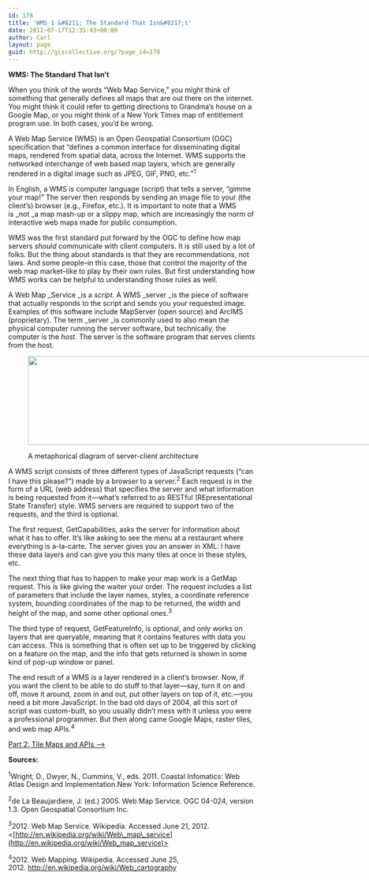 ```yaml
---
id: 178
title: 'WMS 1 &#8211; The Standard That Isn&#8217;t'
date: 2012-07-17T12:35:43+00:00
author: Carl
layout: page
guid: http://giscollective.org/?page_id=178
---
```

**WMS: The Standard That Isn’t**

When you think of the words &#8220;Web Map Service,&#8221; you might think of something that generally defines all maps that are out there on the internet. You might think it could refer to getting directions to Grandma&#8217;s house on a Google Map, or you might think of a New York Times map of entitlement program use. In both cases, you&#8217;d be wrong.

A Web Map Service (WMS) is an Open Geospatial Consortium (OGC) specification that “defines a common interface for disseminating digital maps, rendered from spatial data, across the Internet. WMS supports the networked interchange of web based map layers, which are generally rendered in a digital image such as JPEG, GIF, PNG, etc.”<sup>1</sup>

In English, a WMS is computer language (script) that tells a server, “gimme your map!” The server then responds by sending an image file to your (the client’s) browser (e.g., Firefox, etc.). It is important to note that a WMS is _not _a map mash-up or a slippy map, which are increasingly the norm of interactive web maps made for public consumption.

WMS was the first standard put forward by the OGC to define how map servers _should_ communicate with client computers. It is still used by a lot of folks. But the thing about standards is that they are recommendations, not laws. And some people&#8211;in this case, those that control the majority of the web map market&#8211;like to play by their own rules. But first understanding how WMS works can be helpful to understanding those rules as well.

A Web Map _Service _is a _script._ A WMS _server _is the piece of software that actually responds to the script and sends you your requested image. Examples of this software include MapServer (open source) and ArcIMS (proprietary). The term _server _is commonly used to also mean the physical computer running the server software, but technically, the computer is the _host_. The server is the software program that serves clients from the host.<figure class="wp-caption aligncenter" style="width: 910px">

<img class="   " title="A metaphorical diagram of server-client architecture" src="http://wicoastalatlas.files.wordpress.com/2012/06/wmsarchitecture.jpg" alt="" width="900" height="180" /><figcaption class="wp-caption-text">A metaphorical diagram of server-client architecture</figcaption></figure> 

A WMS script consists of three different types of JavaScript requests (“can I have this please?”) made by a browser to a server.<sup>2</sup> Each request is in the form of a URL (web address) that specifies the server and what information is being requested from it—what’s referred to as RESTful (REpresentational State Transfer) style. WMS servers are required to support two of the requests, and the third is optional.

The first request, GetCapabilities, asks the server for information about what it has to offer. It’s like asking to see the menu at a restaurant where everything is a-la-carte. The server gives you an answer in XML: I have these data layers and can give you this many tiles at once in these styles, etc.

The next thing that has to happen to make your map work is a GetMap request. This is like giving the waiter your order. The request includes a list of parameters that include the layer names, styles, a coordinate reference system, bounding coordinates of the map to be returned, the width and height of the map, and some other optional ones.<sup>3</sup>

The third type of request, GetFeatureInfo, is optional, and only works on layers that are queryable, meaning that it contains features with data you can access. This is something that is often set up to be triggered by clicking on a feature on the map, and the info that gets returned is shown in some kind of pop-up window or panel.

The end result of a WMS is a layer rendered in a client’s browser. Now, if you want the client to be able to do stuff to that layer—say, turn it on and off, move it around, zoom in and out, put other layers on top of it, etc.—you need a bit more JavaScript. In the bad old days of 2004, all this sort of script was custom-built, so you usually didn’t mess with it unless you were a professional programmer. But then along came Google Maps, raster tiles, and web map APIs.<sup>4</sup>

[Part 2: Tile Maps and APIs &#8211;>](http://giscollective.org/tutorials/web-mapping/wmstwo/)

**Sources:**

<sup>1</sup>Wright, D., Dwyer, N., Cummins, V., eds. 2011. Coastal Infomatics: Web Atlas Design and Implementation.New York: Information Science Reference.

<sup>2</sup>de La Beaujardiere, J. (ed.) 2005. Web Map Service. OGC 04-024, version 1.3. Open Geospatial Consortium Inc.

<sup>3</sup>2012. Web Map Service. Wikipedia. Accessed June 21, 2012. <[http://en.wikipedia.org/wiki/Web\_map\_service](http://en.wikipedia.org/wiki/Web_map_service)>

<sup>4</sup>2012. Web Mapping. Wikipedia. Accessed June 25, 2012. <http://en.wikipedia.org/wiki/Web_cartography>